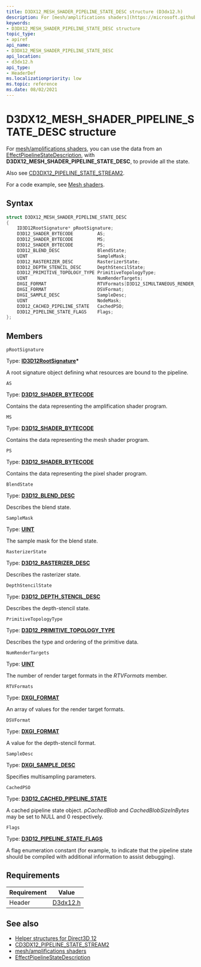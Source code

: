 ```yaml
---
title: D3DX12_MESH_SHADER_PIPELINE_STATE_DESC structure (D3dx12.h)
description: For [mesh/amplifications shaders](https://microsoft.github.io/DirectX-Specs/d3d/MeshShader.html), you can use the data from an [EffectPipelineStateDescription](https://github.com/Microsoft/DirectXTK12/wiki/EffectPipelineStateDescription), with **D3DX12_MESH_SHADER_PIPELINE_STATE_DESC**, to provide all the state.
keywords:
- D3DX12_MESH_SHADER_PIPELINE_STATE_DESC structure
topic_type:
- apiref
api_name:
- D3DX12_MESH_SHADER_PIPELINE_STATE_DESC
api_location:
- d3dx12.h
api_type:
- HeaderDef
ms.localizationpriority: low
ms.topic: reference
ms.date: 08/02/2021
---
```


# D3DX12_MESH_SHADER_PIPELINE_STATE_DESC structure

For [mesh/amplifications shaders](https://microsoft.github.io/DirectX-Specs/d3d/MeshShader.html), you can use the data from an [EffectPipelineStateDescription](https://github.com/Microsoft/DirectXTK12/wiki/EffectPipelineStateDescription), with **D3DX12_MESH_SHADER_PIPELINE_STATE_DESC**, to provide all the state.

Also see [CD3DX12_PIPELINE_STATE_STREAM2](cd3dx12-pipeline-state-stream1.md).

For a code example, see [Mesh shaders](https://github.com/Microsoft/DirectXTK12/wiki/EffectPipelineStateDescription#mesh-shaders).

## Syntax

```cpp
struct D3DX12_MESH_SHADER_PIPELINE_STATE_DESC
{
    ID3D12RootSignature* pRootSignature;
    D3D12_SHADER_BYTECODE         AS;
    D3D12_SHADER_BYTECODE         MS;
    D3D12_SHADER_BYTECODE         PS;
    D3D12_BLEND_DESC              BlendState;
    UINT                          SampleMask;
    D3D12_RASTERIZER_DESC         RasterizerState;
    D3D12_DEPTH_STENCIL_DESC      DepthStencilState;
    D3D12_PRIMITIVE_TOPOLOGY_TYPE PrimitiveTopologyType;
    UINT                          NumRenderTargets;
    DXGI_FORMAT                   RTVFormats[D3D12_SIMULTANEOUS_RENDER_TARGET_COUNT];
    DXGI_FORMAT                   DSVFormat;
    DXGI_SAMPLE_DESC              SampleDesc;
    UINT                          NodeMask;
    D3D12_CACHED_PIPELINE_STATE   CachedPSO;
    D3D12_PIPELINE_STATE_FLAGS    Flags;
};
```

## Members

`pRootSignature`

Type: **[ID3D12RootSignature](/windows/win32/api/d3d12/nn-d3d12-id3d12rootsignature)\***

A root signature object defining what resources are bound to the pipeline.

`AS`

Type: **[D3D12_SHADER_BYTECODE](/windows/win32/api/d3d12/ns-d3d12-d3d12_shader_bytecode)**

Contains the data representing the amplification shader program.

`MS`

Type: **[D3D12_SHADER_BYTECODE](/windows/win32/api/d3d12/ns-d3d12-d3d12_shader_bytecode)**

Contains the data representing the mesh shader program.

`PS`

Type: **[D3D12_SHADER_BYTECODE](/windows/win32/api/d3d12/ns-d3d12-d3d12_shader_bytecode)**

Contains the data representing the pixel shader program.

`BlendState`

Type: **[D3D12_BLEND_DESC](/windows/win32/api/d3d12/ns-d3d12-d3d12_blend_desc)**

Describes the blend state.

`SampleMask`

Type: **[UINT](/windows/win32/winprog/windows-data-types)**

The sample mask for the blend state.

`RasterizerState`

Type: **[D3D12_RASTERIZER_DESC](/windows/win32/api/d3d12/ns-d3d12-d3d12_rasterizer_desc)**

Describes the rasterizer state.

`DepthStencilState`

Type: **[D3D12_DEPTH_STENCIL_DESC](/windows/win32/api/d3d12/ns-d3d12-d3d12_rasterizer_desc)**

Describes the depth-stencil state.

`PrimitiveTopologyType`

Type: **[D3D12_PRIMITIVE_TOPOLOGY_TYPE](/windows/win32/api/d3d12/ne-d3d12-d3d12_primitive_topology_type)**

Describes the type and ordering of the primitive data.

`NumRenderTargets`

Type: **[UINT](/windows/win32/winprog/windows-data-types)**

The number of render target formats in the *RTVFormats* member.

`RTVFormats`

Type: **[DXGI_FORMAT](/windows/win32/api/dxgiformat/ne-dxgiformat-dxgi_format)**

An array of values for the render target formats.

`DSVFormat`

Type: **[DXGI_FORMAT](/windows/win32/api/dxgiformat/ne-dxgiformat-dxgi_format)**

A value for the depth-stencil format.

`SampleDesc`

Type: **[DXGI_SAMPLE_DESC](/windows/win32/api/dxgiformat/ne-dxgiformat-dxgi_format)**

Specifies multisampling parameters.

`CachedPSO`

Type: **[D3D12_CACHED_PIPELINE_STATE](/windows/win32/api/d3d12/ns-d3d12-d3d12_cached_pipeline_state)**

A cached pipeline state object. *pCachedBlob* and *CachedBlobSizeInBytes* may be set to NULL and 0 respectively.

`Flags`

Type: **[D3D12_PIPELINE_STATE_FLAGS](/windows/win32/api/d3d12/ne-d3d12-d3d12_pipeline_state_flags)**

A flag enumeration constant (for example, to indicate that the pipeline state should be compiled with additional information to assist debugging).

## Requirements

| Requirement | Value |
|-------------------|-------------------------------------------------------------------------------------|
| Header | [D3dx12.h](https://github.com/microsoft/DirectX-Headers/blob/main/include/directx/d3dx12.h) |

## See also

* [Helper structures for Direct3D 12](helper-structures-for-d3d12.md)
* [CD3DX12_PIPELINE_STATE_STREAM2](cd3dx12-pipeline-state-stream1.md)
* [mesh/amplifications shaders](https://microsoft.github.io/DirectX-Specs/d3d/MeshShader.html)
* [EffectPipelineStateDescription](https://github.com/Microsoft/DirectXTK12/wiki/EffectPipelineStateDescription)
